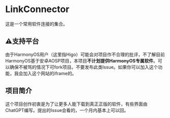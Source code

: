 # LinkConnector

这是一个常用软件连接的集合。

⚠**支持平台**
---

由于HarmonyOS用户（这里指Higo）可能会对项目作不合理的批评，不了解目前HarmonyOS基于安卓AOSP项目，本项目**不计划提供HarmonyOS专属软件**。可以确保不被骂的情况下可fork项目。不要发布此类Issue。如果你可以加入这个功能，我会加入这个网站的iframe的。

**项目简介**
---
这个项目创作初衷是为了让更多人能下载到真正正版的软件，有些界面由ChatGPT编写。提出的Issue会看的，一个月内基本上可以回。
